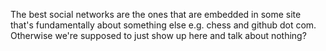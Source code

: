The best social networks are the ones that are embedded in some site that's fundamentally about something else e.g. chess and github dot com. Otherwise we're supposed to just show up here and talk about nothing?

